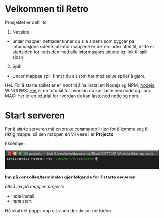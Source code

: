 # Velkommen til Retro

Prosjektet er delt i to

1. Nettside

- under mappen nettsider finner du alle sidene som bygger på informasjons sidene. utenfor mappene er det en index.html fil, dette er startsiden for nettsiden med alle informasjons sidene og link til spill siden

2. Spill

- Under mappen spill finner du alt som har med selve spillet å gjøre.

Hei. For å starte spillet er en nødt til å ha installert Nodejs og NPM, [Nodejs](https://nodejs.org/en/download/),
WINDOWS: [Her](https://blog.teamtreehouse.com/install-node-js-npm-windows) er en toturial for hvordan du kan laste ned node og npm.
MAC: [Her](https://treehouse.github.io/installation-guides/mac/node-mac.html) er en toturial for hvordan du kan laste ned node og npm.

# Start serveren

For å starte serveren må en bruke commando linjen for å komme seg til riktig mappe. så den mappen en vil være i er **Projectx**

Eksempel:

![Bilde av terminalen/consollen på mac der vi ser at vi er i riktig mappe](/assets/img/terminal.png)

**Inn på consollen/terminalen gjør følgende for å starte serveren**

_altså inn på mappen projectx_

- npm install
- npm start

Nå skal det poppe opp eit vindu der du ser nettsiden
